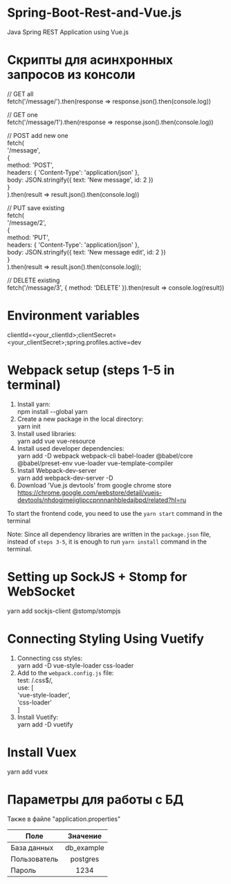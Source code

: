 # Spring-Boot-Rest-and-Vue.js
Java Spring REST Application using Vue.js

# Скрипты для асинхронных запросов из консоли

// GET all  
fetch('/message/').then(response => response.json().then(console.log))
  
// GET one  
fetch('/message/1').then(response => response.json().then(console.log))
  
// POST add new one  
fetch(  
  '/message',   
  {   
    method: 'POST',   
    headers: { 'Content-Type': 'application/json' },  
    body: JSON.stringify({ text: 'New message', id: 2 })  
  }  
).then(result => result.json().then(console.log))  
  
// PUT save existing  
fetch(  
  '/message/2',   
  {   
    method: 'PUT',   
    headers: { 'Content-Type': 'application/json' },   
    body: JSON.stringify({ text: 'New message edit', id: 2 })  
   }  
).then(result => result.json().then(console.log));  
  
// DELETE existing  
fetch('/message/3', { method: 'DELETE' }).then(result => console.log(result))  
  
# Environment variables  
clientId=<your_clientId>;clientSecret=<your_clientSecret>;spring.profiles.active=dev  
  
# Webpack setup (steps 1-5 in terminal)
1) Install yarn:  
npm install --global yarn  
2) Create a new package in the local directory:  
yarn init  
3) Install used libraries:  
yarn add vue vue-resource  
4) Install used developer dependencies:  
yarn add -D webpack webpack-cli babel-loader @babel/core @babel/preset-env vue-loader vue-template-compiler 
5) Install Webpack-dev-server  
yarn add webpack-dev-server -D  
6) Download 'Vue.js devtools' from google chrome store  
https://chrome.google.com/webstore/detail/vuejs-devtools/nhdogjmejiglipccpnnnanhbledajbpd/related?hl=ru  
  
To start the frontend code, you need to use the `yarn start` command in the terminal  
  
Note: Since all dependency libraries are written in the `package.json` file, instead of `steps 3-5`, it is enough to run `yarn install` command in the terminal.

# Setting up SockJS + Stomp for WebSocket  
yarn add sockjs-client @stomp/stompjs 

# Connecting Styling Using Vuetify  
1) Connecting css styles:  
yarn add -D vue-style-loader css-loader  
2) Add to the `webpack.config.js` file:  
test: /\.css$/,  
use: [  
 'vue-style-loader',  
 'css-loader'  
]  
3) Install Vuetify:  
yarn add -D vuetify 

# Install Vuex  
yarn add vuex  

# Параметры для работы с БД  
Также в файле "application.properties"

| Поле                       |                Значение           |
| -------------------------- | :-------------------------------: |
| База данных                |             db_example            |
| Пользователь               |              postgres             |
| Пароль                     |                1234               |
